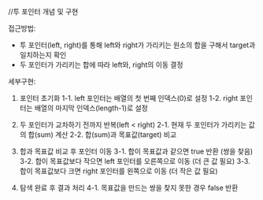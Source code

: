 //투 포인터 개념 및 구현

접근방법:
- 투 포인터(left, right)를 통해 left와 right가 가리키는 원소의 합을 구해서
  target과 일치하는지 확인
- 두 포인터가 가리키는 합에 따라 left와, right의 이동 결정

세부구현:
1. 포인터 초기화
   1-1. left 포인터는 배열의 첫 번째 인덱스(0)로 설정
   1-2. right 포인터는 배열의 마지막 인덱스(length-1)로 설정

2. 두 포인터가 교차하기 전까지 반복(left < right)
   2-1. 현재 두 포인터가 가리키는 값의 합(sum) 계산
   2-2. 합(sum)과 목표값(target) 비교

3. 합과 목표값 비교 후 포인터 이동
   3-1. 합이 목표값과 같으면 true 반환 (쌍을 찾음)
   3-2. 합이 목표값보다 작으면 left 포인터를 오른쪽으로 이동 (더 큰 값 필요)
   3-3. 합이 목표값보다 크면 right 포인터를 왼쪽으로 이동 (더 작은 값 필요)

4. 탐색 완료 후 결과 처리
   4-1. 목표값을 만드는 쌍을 찾지 못한 경우 false 반환